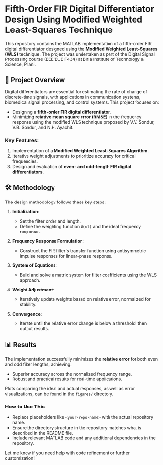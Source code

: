 # Fifth-Order FIR Digital Differentiator Design Using Modified Weighted Least-Squares Technique

This repository contains the MATLAB implementation of a fifth-order FIR digital differentiator designed using the **Modified Weighted Least-Squares (WLS)** technique. The project was undertaken as part of the Digital Signal Processing course (EEE/ECE F434) at Birla Institute of Technology & Science, Pilani.

## 📜 Project Overview

Digital differentiators are essential for estimating the rate of change of discrete-time signals, with applications in communication systems, biomedical signal processing, and control systems. This project focuses on:
- Designing a **fifth-order FIR digital differentiator**.
- Minimizing **relative mean square error (RMSE)** in the frequency response using the modified WLS technique proposed by V.V. Sondur, V.B. Sondur, and N.H. Ayachit.

### Key Features:
1. Implementation of a **Modified Weighted Least-Squares Algorithm**.
2. Iterative weight adjustments to prioritize accuracy for critical frequencies.
3. Design and evaluation of **even- and odd-length FIR digital differentiators**.


## 🛠️ Methodology

The design methodology follows these key steps:

1. **Initialization**: 
   - Set the filter order and length.
   - Define the weighting function `W(ωl)` and the ideal frequency response.

2. **Frequency Response Formulation**:
   - Construct the FIR filter's transfer function using antisymmetric impulse responses for linear-phase response.

3. **System of Equations**:
   - Build and solve a matrix system for filter coefficients using the WLS approach.

4. **Weight Adjustment**:
   - Iteratively update weights based on relative error, normalized for stability.

5. **Convergence**:
   - Iterate until the relative error change is below a threshold, then output results.

## 📊 Results

The implementation successfully minimizes the **relative error** for both even and odd filter lengths, achieving:
- Superior accuracy across the normalized frequency range.
- Robust and practical results for real-time applications.

Plots comparing the ideal and actual responses, as well as error visualizations, can be found in the `figures/` directory.

### How to Use This
- Replace placeholders like `<your-repo-name>` with the actual repository name.
- Ensure the directory structure in the repository matches what is described in the README file.
- Include relevant MATLAB code and any additional dependencies in the repository.

Let me know if you need help with code refinement or further customization!

